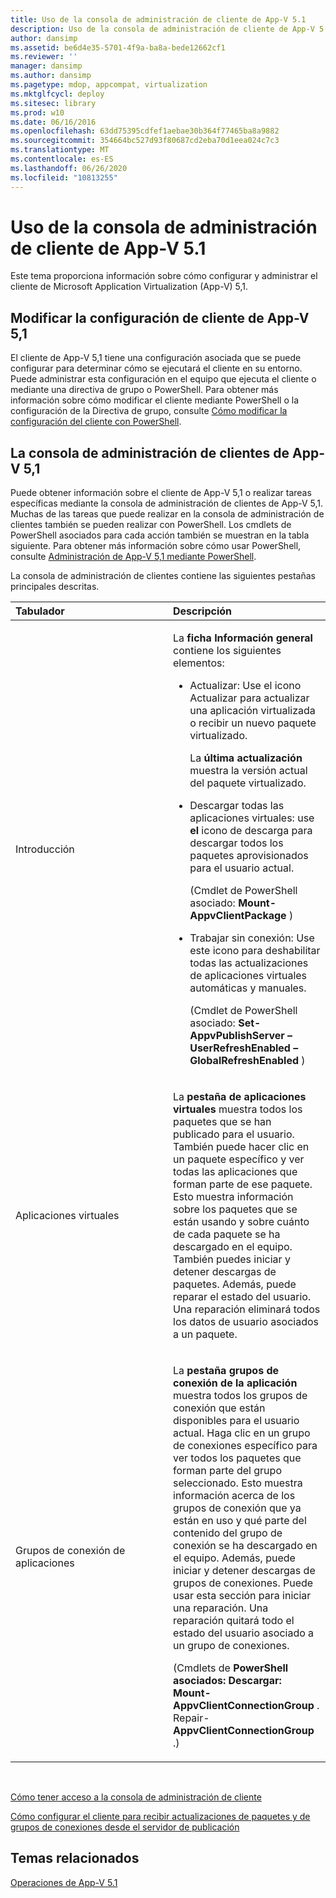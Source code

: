 ```yaml
---
title: Uso de la consola de administración de cliente de App-V 5.1
description: Uso de la consola de administración de cliente de App-V 5.1
author: dansimp
ms.assetid: be6d4e35-5701-4f9a-ba8a-bede12662cf1
ms.reviewer: ''
manager: dansimp
ms.author: dansimp
ms.pagetype: mdop, appcompat, virtualization
ms.mktglfcycl: deploy
ms.sitesec: library
ms.prod: w10
ms.date: 06/16/2016
ms.openlocfilehash: 63dd75395cdfef1aebae30b364f77465ba8a9882
ms.sourcegitcommit: 354664bc527d93f80687cd2eba70d1eea024c7c3
ms.translationtype: MT
ms.contentlocale: es-ES
ms.lasthandoff: 06/26/2020
ms.locfileid: "10813255"
---
```

# Uso de la consola de administración de cliente de App-V 5.1


Este tema proporciona información sobre cómo configurar y administrar el cliente de Microsoft Application Virtualization (App-V) 5,1.

## Modificar la configuración de cliente de App-V 5,1


El cliente de App-V 5,1 tiene una configuración asociada que se puede configurar para determinar cómo se ejecutará el cliente en su entorno. Puede administrar esta configuración en el equipo que ejecuta el cliente o mediante una directiva de grupo o PowerShell. Para obtener más información sobre cómo modificar el cliente mediante PowerShell o la configuración de la Directiva de grupo, consulte [Cómo modificar la configuración del cliente con PowerShell](how-to-modify-client-configuration-by-using-powershell51.md).

## <a href="" id="the-app-v-5-1-client-management-console-"></a>La consola de administración de clientes de App-V 5,1


Puede obtener información sobre el cliente de App-V 5,1 o realizar tareas específicas mediante la consola de administración de clientes de App-V 5,1. Muchas de las tareas que puede realizar en la consola de administración de clientes también se pueden realizar con PowerShell. Los cmdlets de PowerShell asociados para cada acción también se muestran en la tabla siguiente. Para obtener más información sobre cómo usar PowerShell, consulte [Administración de App-V 5,1 mediante PowerShell](administering-app-v-51-by-using-powershell.md).

La consola de administración de clientes contiene las siguientes pestañas principales descritas.

<table>
<colgroup>
<col width="50%" />
<col width="50%" />
</colgroup>
<thead>
<tr class="header">
<th align="left">Tabulador</th>
<th align="left">Descripción</th>
</tr>
</thead>
<tbody>
<tr class="odd">
<td align="left"><p>Introducción</p></td>
<td align="left"><p>La <strong> ficha Información general </strong> contiene los siguientes elementos:</p>
<ul>
<li><p>Actualizar: Use el <strong> </strong> icono Actualizar para actualizar una aplicación virtualizada o recibir un nuevo paquete virtualizado.</p>
<p>La <strong> última actualización </strong> muestra la versión actual del paquete virtualizado.</p></li>
<li><p>Descargar todas las aplicaciones virtuales: use <strong> el </strong> icono de descarga para descargar todos los paquetes aprovisionados para el usuario actual.</p>
<p>(Cmdlet de PowerShell asociado: <strong> Mount-AppvClientPackage </strong> )</p>
<p></p></li>
<li><p>Trabajar sin conexión: Use este icono para deshabilitar todas las actualizaciones de aplicaciones virtuales automáticas y manuales.</p>
<p>(Cmdlet de PowerShell asociado: <strong> Set-AppvPublishServer – UserRefreshEnabled – GlobalRefreshEnabled </strong> )</p></li>
</ul></td>
</tr>
<tr class="even">
<td align="left"><p>Aplicaciones virtuales</p></td>
<td align="left"><p>La <strong> pestaña de aplicaciones virtuales </strong> muestra todos los paquetes que se han publicado para el usuario. También puede hacer clic en un paquete específico y ver todas las aplicaciones que forman parte de ese paquete. Esto muestra información sobre los paquetes que se están usando y sobre cuánto de cada paquete se ha descargado en el equipo. También puedes iniciar y detener descargas de paquetes. Además, puede reparar el estado del usuario. Una reparación eliminará todos los datos de usuario asociados a un paquete.</p>
<p></p></td>
</tr>
<tr class="odd">
<td align="left"><p>Grupos de conexión de aplicaciones</p></td>
<td align="left"><p>La <strong> pestaña grupos de conexión de la aplicación </strong> muestra todos los grupos de conexión que están disponibles para el usuario actual. Haga clic en un grupo de conexiones específico para ver todos los paquetes que forman parte del grupo seleccionado. Esto muestra información acerca de los grupos de conexión que ya están en uso y qué parte del contenido del grupo de conexión se ha descargado en el equipo. Además, puede iniciar y detener descargas de grupos de conexiones. Puede usar esta sección para iniciar una reparación. Una reparación quitará todo el estado del usuario asociado a un grupo de conexiones.</p>
<p>(Cmdlets de <strong> PowerShell asociados: Descargar: Mount-AppvClientConnectionGroup </strong> . Repair- <strong> AppvClientConnectionGroup </strong> .)</p>
<p></p></td>
</tr>
</tbody>
</table>

 

[Cómo tener acceso a la consola de administración de cliente](how-to-access-the-client-management-console51.md)

[Cómo configurar el cliente para recibir actualizaciones de paquetes y de grupos de conexiones desde el servidor de publicación](how-to-configure-the-client-to-receive-package-and-connection-groups-updates-from-the-publishing-server-51.md)






## Temas relacionados


[Operaciones de App-V 5.1](operations-for-app-v-51.md)

 

 





